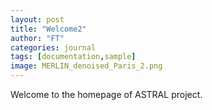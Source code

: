 ```yaml
---
layout: post
title: "Welcome2"
author: "FT"
categories: journal
tags: [documentation,sample]
image: MERLIN_denoised_Paris_2.png
---
```


Welcome to the homepage of ASTRAL project.
